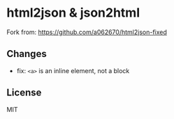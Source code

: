 # html2json & json2html

Fork from: https://github.com/a062670/html2json-fixed

## Changes

- fix: `<a>` is an inline element, not a block

## License

MIT
